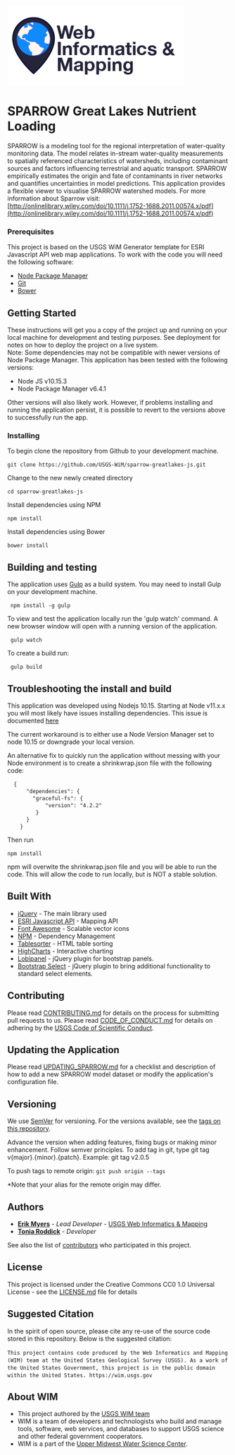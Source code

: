 ![WiM](wimlogo.png)

# SPARROW Great Lakes Nutrient Loading

SPARROW is a modeling tool for the regional interpretation of water-quality monitoring data. The model relates in-stream water-quality measurements to spatially referenced characteristics of watersheds, including contaminant sources and factors influencing terrestrial and aquatic transport. SPARROW empirically estimates the origin and fate of contaminants in river networks and quantifies uncertainties in model predictions. This application provides a flexible viewer to visualise SPARROW watershed models. For more information about Sparrow visit: [http://onlinelibrary.wiley.com/doi/10.1111/j.1752-1688.2011.00574.x/pdf](http://onlinelibrary.wiley.com/doi/10.1111/j.1752-1688.2011.00574.x/pdf)

### Prerequisites

This project is based on the USGS WiM Generator template for ESRI Javascript API web map applications. To work with the code you will need the following software:

- [Node Package Manager](https://www.npmjs.com/)
- [Git](https://desktop.github.com/)
- [Bower](https://bower.io/)

## Getting Started

These instructions will get you a copy of the project up and running on your local machine for development and testing purposes. See deployment for notes on how to deploy the project on a live system.  
Note: Some dependencies may not be compatible with newer versions of Node Package Manager. This application has been tested with the following versions:

- Node JS v10.15.3
- Node Package Manager v6.4.1

Other versions will also likely work. However, if problems installing and running the application persist, it is possible to revert to the versions above to successfully run the app.

### Installing

To begin clone the repository from Github to your development machine.

```
git clone https://github.com/USGS-WiM/sparrow-greatlakes-js.git
```

Change to the new newly created directory

```
cd sparrow-greatlakes-js
```

Install dependencies using NPM

```
npm install
```

Install dependencies using Bower

```
bower install
```

## Building and testing

The application uses [Gulp](https://gulpjs.com/) as a build system. You may need to install Gulp on your development machine.

```
 npm install -g gulp
```

To view and test the application locally run the 'gulp watch' command. A new browser window will open with a running version of the application.

```
 gulp watch
```

To create a build run:

```
 gulp build
```

## Troubleshooting the install and build

This application was developed using Nodejs 10.15. Starting at Node v11.x.x you will most likely have issues installing dependencies. This issue is documented [here](https://stackoverflow.com/questions/55921442/how-to-fix-referenceerror-primordials-is-not-defined-in-node)

The current workaround is to either use a Node Version Manager set to node 10.15 or downgrade your local version.

An alternative fix to quickly run the application without messing with your Node environment is to create a shrinkwrap.json file with the following code:

```
  {
      "dependencies": {
        "graceful-fs": {
            "version": "4.2.2"
         }
      }
    }
```

Then run

```
npm install
```

npm will overwite the shrinkwrap.json file and you will be able to run the code. This will allow the code to run locally, but is NOT a stable solution.

## Built With

- [jQuery](https://jquery.com/) - The main library used
- [ESRI Javascript API](https://developers.arcgis.com/javascript/) - Mapping API
- [Font Awesome](http://fontawesome.io/) - Scalable vector icons
- [NPM](https://www.npmjs.com/) - Dependency Management
- [Tablesorter](https://mottie.github.io/tablesorter/docs/) - HTML table sorting
- [HighCharts](https://www.highcharts.com/) - Interactive charting
- [Lobipanel](https://github.com/arboshiki/lobipanel) - jQuery plugin for bootstrap panels.
- [Bootstrap Select](https://silviomoreto.github.io/bootstrap-select/) - jQuery plugin to bring additional functionality to standard select elements.

## Contributing

Please read [CONTRIBUTING.md](CONTRIBUTING.md) for details on the process for submitting pull requests to us. Please read [CODE_OF_CONDUCT.md](CODE_OF_CONDUCT.md) for details on adhering by the [USGS Code of Scientific Conduct](https://www2.usgs.gov/fsp/fsp_code_of_scientific_conduct.asp).

## Updating the Application

Please read [UPDATING_SPARROW.md](UPDATING_SPARROW.md) for a checklist and description of how to add a new SPARROW model dataset or modify the application's configuration file.

## Versioning

We use [SemVer](http://semver.org/) for versioning. For the versions available, see the [tags on this repository](../../tags).

Advance the version when adding features, fixing bugs or making minor enhancement. Follow semver principles. To add tag in git, type git tag v{major}.{minor}.{patch}. Example: git tag v2.0.5

To push tags to remote origin: `git push origin --tags`

\*Note that your alias for the remote origin may differ.

## Authors

- **[Erik Myers](https://www.usgs.gov/staff-profiles/erik-s-myers)** - _Lead Developer_ - [USGS Web Informatics & Mapping](https://wim.usgs.gov/)
- **[Tonia Roddick](https://www.usgs.gov/staff-profiles/tonia-m-roddick)** - _Developer_

See also the list of [contributors](../../graphs/contributors) who participated in this project.

## License

This project is licensed under the Creative Commons CC0 1.0 Universal License - see the [LICENSE.md](LICENSE.md) file for details

## Suggested Citation

In the spirit of open source, please cite any re-use of the source code stored in this repository. Below is the suggested citation:

`This project contains code produced by the Web Informatics and Mapping (WIM) team at the United States Geological Survey (USGS). As a work of the United States Government, this project is in the public domain within the United States. https://wim.usgs.gov`

## About WIM

- This project authored by the [USGS WIM team](https://wim.usgs.gov)
- WIM is a team of developers and technologists who build and manage tools, software, web services, and databases to support USGS science and other federal government cooperators.
- WIM is a part of the [Upper Midwest Water Science Center](https://www.usgs.gov/centers/wisconsin-water-science-center).
